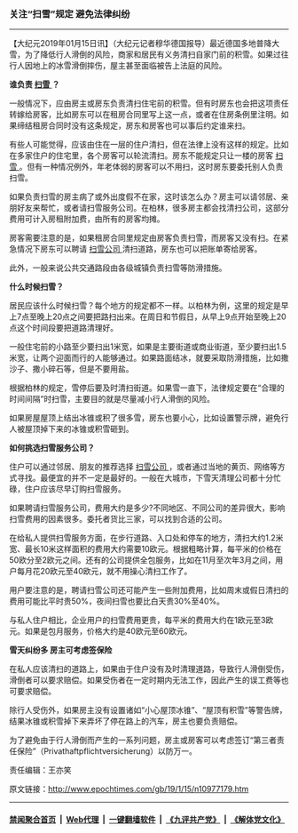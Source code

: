### 关注“扫雪”规定 避免法律纠纷
------------------------

<p>
 【大纪元2019年01月15日讯】（大纪元记者穆华德国报导）最近德国多地普降大雪，为了降低行人滑倒的风险，商家和居民有义务清扫自家门前的积雪。如果过往行人因地上的冰雪滑倒摔伤，屋主甚至面临被告上法庭的风险。
</p>
<p>
 <strong>
  谁负责
  <a href="http://www.epochtimes.com/gb/tag/%E6%89%AB%E9%9B%AA.html">
   扫雪
  </a>
  ？
 </strong>
</p>
<p>
 一般情况下，应由房主或房东负责清扫住宅前的积雪。但有时房东也会把这项责任转嫁给房客，比如房东可以在租房合同里写上这一点，或者在住房条例里注明。如果缔结租房合同时没有这条规定，房东和房客也可以事后约定谁来扫。
</p>
<p>
 有些人可能觉得，应该由住在一层的住户清扫，但在法律上没有这样的规定。比如在多家住户的住宅里，各个房客可以轮流清扫。房东不能规定只让一楼的房客
 <a href="http://www.epochtimes.com/gb/tag/%E6%89%AB%E9%9B%AA.html">
  扫雪
 </a>
 。但有一种情况例外，年老体弱的房客可以不用扫，这时房东要委托别人负责扫雪。
</p>
<p>
 如果负责扫雪的房主病了或外出度假不在家，这时该怎么办？房主可以请邻居、亲朋好友来帮忙，或者请扫雪服务公司。在柏林，很多房主都会找清扫公司，这部分费用可计入房租附加费，由所有的房客均摊。
</p>
<p>
 房客需要注意的是，如果租房合同里规定由房客负责扫雪，而房客又没有扫。在紧急情况下房东可以聘请
 <a href="http://www.epochtimes.com/gb/tag/%E6%89%AB%E9%9B%AA%E5%85%AC%E5%8F%B8.html">
  扫雪公司
 </a>
 清扫道路，房东也可以把账单寄给房客。
</p>
<p>
 此外，一般来说公共交通路段由各级城镇负责扫雪等防滑措施。
</p>
<p>
 <b>
  什么时候扫雪？
 </b>
</p>
<p>
 居民应该什么时候扫雪？每个地方的规定都不一样。以柏林为例，这里的规定是早上7点至晚上20点之间要把路扫出来。在周日和节假日，从早上9点开始至晚上20点这个时间段要把道路清理好。
</p>
<p>
 一般住宅前的小路至少要扫出1米宽，如果是主要街道或商业街道，至少要扫出1.5米宽，让两个迎面而行的人能够通过。如果路面结冰，就要采取防滑措施，比如撒沙子、撒小碎石等，但是不要用盐。
</p>
<p>
 根据柏林的规定，雪停后要及时清扫街道。如果雪一直下，法律规定要在“合理的时间间隔”时扫雪，主要目的就是尽量减小行人滑倒的风险。
</p>
<p>
 如果房屋屋顶上结出冰锥或积了很多雪，房东也要小心，比如设置警示牌，避免行人被屋顶掉下来的冰锥或积雪砸到。
</p>
<p>
 <b>
  如何挑选扫雪服务公司？
 </b>
</p>
<p>
 住户可以通过邻居、朋友的推荐选择
 <a href="http://www.epochtimes.com/gb/tag/%E6%89%AB%E9%9B%AA%E5%85%AC%E5%8F%B8.html">
  扫雪公司
 </a>
 ，或者通过当地的黄页、网络等方式寻找。最便宜的并不一定是最好的。一般在大城市，下雪天清理公司都十分忙碌，住户应该尽早订购扫雪服务。
</p>
<p>
 如果聘请扫雪服务公司，费用大约是多少?不同地区、不同公司的差异很大，影响扫雪费用的因素很多。委托者货比三家，可以找到合适的公司。
</p>
<p>
 在给私人提供扫雪服务方面，在步行道路、入口处和停车的地方，清扫大约1.2米宽、最长10米这样面积的费用大约需要10欧元。根据粗略计算，每平米的价格在50欧分至2欧元之间。还有的公司提供全包服务，比如在11月至次年3月之间，用户每月花20欧元至40欧元，就不用操心清扫工作了。
</p>
<p>
 用户要注意的是，聘请扫雪公司还可能产生一些附加费用，比如周末或假日清扫的费用可能比平时贵50%，夜间扫雪也要比白天贵30%至40%。
</p>
<p>
 与私人住户相比，企业用户的扫雪费用更贵，每平米的费用大约在1欧元至3欧元。如果是包月服务，价格大约是40欧元至60欧元。
</p>
<p>
 <b>
  雪天纠纷多 房主可考虑签保险
 </b>
</p>
<p>
 在私人应该清扫的道路上，如果由于住户没有及时清理道路，导致行人滑倒受伤，滑倒者可以要求赔偿。如果受伤者在一定时期内无法工作，因此产生的误工费等也可要求赔偿。
</p>
<p>
 除行人受伤外，如果房主没有设置诸如“小心屋顶冰锥”、“屋顶有积雪”等警告牌，结果冰锥或积雪掉下来弄坏了停在路上的汽车，房主也要负责赔偿。
</p>
<p>
 为了避免由于行人滑倒而产生的一系列问题，房主或房客可以考虑签订“第三者责任保险”（Privathaftpflichtversicherung）以防万一。
</p>
<p>
 责任编辑：王亦笑
</p>

原文链接：http://www.epochtimes.com/gb/19/1/15/n10977179.htm


------------------------
#### [禁闻聚合首页](https://github.com/gfw-breaker/banned-news/blob/master/README.md) &nbsp;|&nbsp; [Web代理](https://github.com/gfw-breaker/open-proxy/blob/master/README.md) &nbsp;|&nbsp; [一键翻墙软件](https://github.com/gfw-breaker/nogfw/blob/master/README.md) &nbsp;|&nbsp; [《九评共产党》](https://github.com/gfw-breaker/9ping.md/blob/master/README.md#九评之一评共产党是什么) &nbsp;|&nbsp; [《解体党文化》](https://github.com/gfw-breaker/jtdwh.md/blob/master/README.md#绪论)